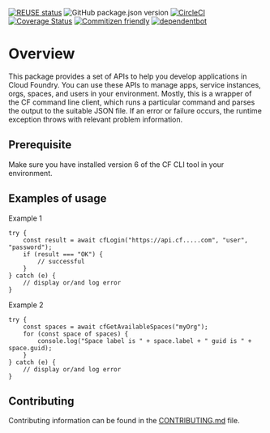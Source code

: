 [![REUSE status](https://api.reuse.software/badge/github.com/SAP/cloud-foundry-tools-api)](https://api.reuse.software/info/github.com/SAP/cloud-foundry-tools-api)
![GitHub package.json version](https://img.shields.io/github/package-json/v/SAP/cloud-foundry-tools-api)
[![CircleCI](https://circleci.com/gh/SAP/cloud-foundry-tools-api.svg?style=svg)](https://circleci.com/gh/SAP/cloud-foundry-tools-api)
[![Coverage Status](https://coveralls.io/repos/github/SAP/cloud-foundry-tools-api/badge.svg?branch=master)](https://coveralls.io/github/SAP/cloud-foundry-tools-api?branch=master)
[![Commitizen friendly](https://img.shields.io/badge/commitizen-friendly-brightgreen.svg)](http://commitizen.github.io/cz-cli/)
[![dependentbot](https://api.dependabot.com/badges/status?host=github&repo=SAP/cloud-foundry-tools-api)](https://dependabot.com/)

# Overview 
This package provides a set of APIs to help you develop applications in Cloud Foundry. You can use these APIs to manage apps, service instances, orgs, spaces, and users in your environment. Mostly, this is a wrapper of the CF command line client, which runs a particular command and parses the output to the suitable JSON file. If an error or failure occurs,  the runtime exception throws with relevant problem information.

## Prerequisite
Make sure you have installed version 6 of the CF CLI tool in your environment.

## Examples of usage

Example 1

```
try {
	const result = await cfLogin("https://api.cf.....com", "user", "password");
	if (result === "OK") {
		// successful
	}
} catch (e) {
	// display or/and log error
}
```

Example 2

```
try {
	const spaces = await cfGetAvailableSpaces("myOrg");
	for (const space of spaces) {
		console.log("Space label is " + space.label + " guid is " + space.guid);
	}
} catch (e) {
	// display or/and log error
}
```

## Contributing
Contributing information can be found in the [CONTRIBUTING.md](CONTRIBUTING.md) file.
